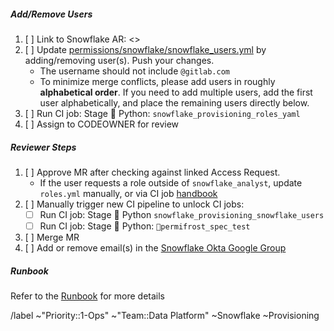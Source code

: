 ##### Add/Remove Users

1. [ ] Link to Snowflake AR: \<>
1. [ ] Update [permissions/snowflake/snowflake_users.yml](https://gitlab.com/gitlab-data/analytics/-/blob/master/permissions/snowflake/snowflake_users.yml?ref_type=heads) by adding/removing user(s). Push your changes.
    - The username should not include `@gitlab.com`
    - To minimize merge conflicts, please add users in roughly **alphabetical order**. If you need to add multiple users, add the first user alphabetically, and place the remaining users directly below.
1. [ ] Run CI job: Stage :snake: Python: `snowflake_provisioning_roles_yaml`
1. [ ] Assign to CODEOWNER for review

##### Reviewer Steps

1. [ ] Approve MR after checking against linked Access Request.
    - If the user requests a role outside of `snowflake_analyst`, update `roles.yml` manually,  or via CI job [handbook](https://handbook.gitlab.com/handbook/business-technology/data-team/platform/ci-jobs/#further-explanation-1)
1. [ ] Manually trigger new CI pipeline to unlock CI jobs:
    - [ ] Run CI job: Stage :snake: Python `snowflake_provisioning_snowflake_users`
    - [ ] Run CI job: Stage :snake: Python: `🧊permifrost_spec_test`
1. [ ] Merge MR
1. [ ] Add or remove email(s) in the [Snowflake Okta Google Group](https://groups.google.com/a/gitlab.com/g/okta-snowflake-users/members?pli=1)


##### Runbook
Refer to the [Runbook](https://gitlab.com/gitlab-data/runbooks/-/blob/main/snowflake_provisioning_automation/snowflake_provisioning_automation.md) for more details



/label ~"Priority::1-Ops" ~"Team::Data Platform"  ~Snowflake ~Provisioning
